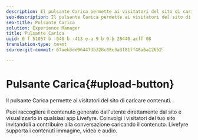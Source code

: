 ```yaml
---
description: Il pulsante Carica permette ai visitatori del sito di caricare contenuti.
seo-description: Il pulsante Carica permette ai visitatori del sito di caricare contenuti.
seo-title: Pulsante Carica
solution: Experience Manager
title: Pulsante Carica
uuid: 6 f 51057 b -040 b -413 e-a 9 b 0-b 20440 acff 08
translation-type: tm+mt
source-git-commit: 67aeb3de964473b326c88c3a3f81ff48a6a12652

---
```



# Pulsante Carica{#upload-button}

Il pulsante Carica permette ai visitatori del sito di caricare contenuti.

Puoi raccogliere il contenuto generato dall&#39;utente direttamente dal sito e visualizzarlo in qualsiasi app Livefyre. Coinvolgi i visitatori del tuo sito invitandoli a contribuire alla conversazione caricando il contenuto. Livefyre supporta i contenuti immagine, video e audio.
